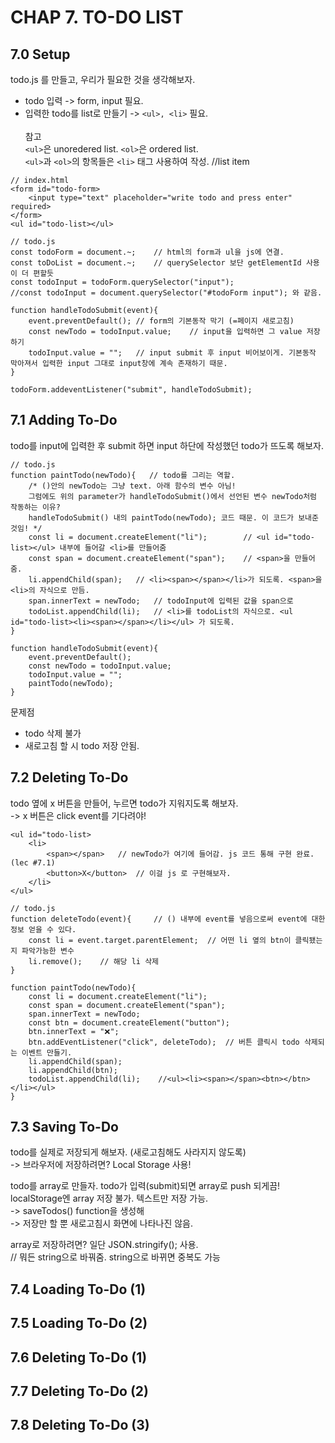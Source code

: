 # CHAP 7. TO-DO LIST
## 7.0 Setup
todo.js 를 만들고, 우리가 필요한 것을 생각해보자.<br>
- todo 입력 -> form, input 필요.<br>
- 입력한 todo를 list로 만들기 -> `<ul>, <li>` 필요.<br><br>
참고<br>
`<ul>`은 unoredered list. `<ol>`은 ordered list.<br>
`<ul>`과 `<ol>`의 항목들은 `<li>` 태그 사용하여 작성. //list item

```
// index.html
<form id="todo-form>
    <input type="text" placeholder="write todo and press enter" required>
</form>
<ul id="todo-list></ul>
```
```
// todo.js
const todoForm = document.~;    // html의 form과 ul을 js에 연결. 
const toDoList = document.~;    // querySelector 보단 getElementId 사용이 더 편할듯
const todoInput = todoForm.querySelector("input");
//const todoInput = document.querySelector("#todoForm input"); 와 같음.

function handleTodoSubmit(event){
    event.preventDefault(); // form의 기본동작 막기 (=페이지 새로고침)
    const newTodo = todoInput.value;    // input을 입력하면 그 value 저장하기
    todoInput.value = "";   // input submit 후 input 비어보이게. 기본동작 막아져서 입력한 input 그대로 input창에 계속 존재하기 때문.
}

todoForm.addeventListener("submit", handleTodoSubmit);
```

## 7.1 Adding To-Do
todo를 input에 입력한 후 submit 하면 input 하단에 작성했던 todo가 뜨도록 해보자.
```
// todo.js
function paintTodo(newTodo){   // todo를 그리는 역할.
    /* ()안의 newTodo는 그냥 text. 아래 함수의 변수 아님!
    그럼에도 위의 parameter가 handleTodoSubmit()에서 선언된 변수 newTodo처럼 작동하는 이유?
    handleTodoSubmit() 내의 paintTodo(newTodo); 코드 때문. 이 코드가 보내준 것임! */
    const li = document.createElement("li");        // <ul id="todo-list></ul> 내부에 들어갈 <li>를 만들어줌
    const span = document.createElement("span");    // <span>을 만들어줌.
    li.appendChild(span);   // <li><span></span></li>가 되도록. <span>을 <li>의 자식으로 만듬.
    span.innerText = newTodo;   // todoInput에 입력된 값을 span으로
    todoList.appendChild(li);   // <li>를 todoList의 자식으로. <ul id="todo-list><li><span></span></li></ul> 가 되도록.
}

function handleTodoSubmit(event){
    event.preventDefault();
    const newTodo = todoInput.value;
    todoInput.value = "";
    paintTodo(newTodo);
}

```
문제점
- todo 삭제 불가
- 새로고침 할 시 todo 저장 안됨.

## 7.2 Deleting To-Do
todo 옆에 x 버튼을 만들어, 누르면 todo가 지워지도록 해보자.<br>
-> x 버튼은 click event를 기다려야!
```
<ul id="todo-list>
    <li>
        <span></span>   // newTodo가 여기에 들어감. js 코드 통해 구현 완료. (lec #7.1)
        <button>X</button>  // 이걸 js 로 구현해보자.
    </li>
</ul>
```
```
// todo.js
function deleteTodo(event){     // () 내부에 event를 넣음으로써 event에 대한 정보 얻을 수 있다.
    const li = event.target.parentElement;  // 어떤 li 옆의 btn이 클릭됐는지 파악가능한 변수
    li.remove();    // 해당 li 삭제
}

function paintTodo(newTodo){
    const li = document.createElement("li");
    const span = document.createElement("span");
    span.innerText = newTodo;
    const btn = document.createElement("button");
    btn.innerText = "❌";
    btn.addEventListener("click", deleteTodo);  // 버튼 클릭시 todo 삭제되는 이벤트 만들기.
    li.appendChild(span);
    li.appendChild(btn);
    todoList.appendChild(li);    //<ul><li><span></span><btn></btn></li></ul>
}
```
 
## 7.3 Saving To-Do
todo를 실제로 저장되게 해보자. (새로고침해도 사라지지 않도록)<br>
-> 브라우저에 저장하려면? Local Storage 사용!

todo를 array로 만들자. todo가 입력(submit)되면 array로 push 되게끔!<br>
localStorage엔 array 저장 불가. 텍스트만 저장 가능.<br>
-> saveTodos() function을 생성해<br>
-> 저장만 할 뿐 새로고침시 화면에 나타나진 않음.<br>

array로 저장하려면? 일단 JSON.stringify(); 사용.<br>
// 뭐든 string으로 바꿔줌. string으로 바뀌면 중복도 가능

## 7.4 Loading To-Do (1)
## 7.5 Loading To-Do (2)
## 7.6 Deleting To-Do (1)
## 7.7 Deleting To-Do (2)
## 7.8 Deleting To-Do (3)